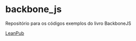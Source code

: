 # backbone_js
Repositório para os códigos exemplos do livro BackboneJS

[LeanPub](https://leanpub.com/backbone_js)
